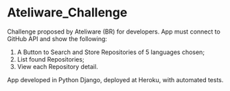 # Ateliware_Challenge

Challenge proposed by Ateliware (BR) for developers. App must connect to GitHub API and show the following:

1. A Button to Search and Store Repositories of 5 languages chosen;
2. List found Repositories;
3. View each Repository detail.

App developed in Python Django, deployed at Heroku, with automated tests.
